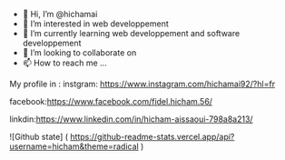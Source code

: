 - 👋 Hi, I’m @hichamai
- 👀 I’m interested in web developpement
- 🌱 I’m currently learning web developpement and software developpement 
- 💞️ I’m looking to collaborate on 
- 📫 How to reach me ...

<!---
hichamai/hichamai is a ✨ special ✨ repository because its `README.md` (this file) appears on your GitHub profile.
You can click the Preview link to take a look at your changes.
--->


My profile in :
instgram: https://www.instagram.com/hichamai92/?hl=fr 

facebook:https://www.facebook.com/fidel.hicham.56/ 

linkdin:https://www.linkedin.com/in/hicham-aissaoui-798a8a213/ 


![Github state] ( https://github-readme-stats.vercel.app/api?username=hicham&theme=radical )


